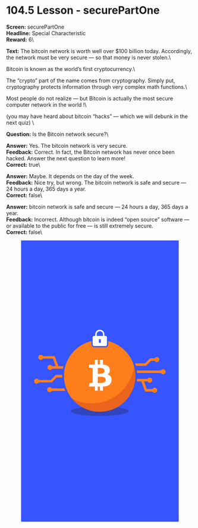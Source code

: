 # 104.5 Lesson - securePartOne

**Screen:** securePartOne\
**Headline:** Special Characteristic\
**Reward:** 6\

**Text:** The bitcoin network is worth well over $100 billion today. Accordingly, the network must be very secure — so that money is never stolen.\


Bitcoin is known as the world’s first cryptocurrency.\


The “crypto” part of the name comes from cryptography. Simply put, cryptography protects information through very complex math functions.\


Most people do not realize — but Bitcoin is actually the most secure computer network in the world !\


(you may have heard about bitcoin “hacks” — which we will debunk in the next quiz)
\

**Question:** Is the Bitcoin network secure?\

**Answer:** Yes. The bitcoin network is very secure.\
**Feedback:** Correct. In fact, the Bitcoin network has never once been hacked. Answer the next question to learn more!\
**Correct:** true\

**Answer:** Maybe. It depends on the day of the week.\
**Feedback:** Nice try, but wrong. The bitcoin network is safe and secure — 24 hours a day, 365 days a year.\
**Correct:** false\

**Answer:** bitcoin network is safe and secure — 24 hours a day, 365 days a year.\
**Feedback:** Incorrect. Although bitcoin is indeed “open source” software — or available to the public for free — is still extremely secure.\
**Correct:** false\


<figure><img src="../.gitbook/assets/image (9).png" alt=""><figcaption></figcaption></figure>


